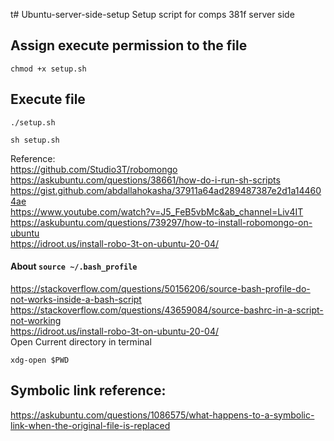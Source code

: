 t# Ubuntu-server-side-setup
Setup script for comps 381f server side

## Assign execute permission to the file
```
chmod +x setup.sh
```

## Execute file
```
./setup.sh
```
```
sh setup.sh
```

Reference:
<br>
https://github.com/Studio3T/robomongo
<br>
https://askubuntu.com/questions/38661/how-do-i-run-sh-scripts
<br>
https://gist.github.com/abdallahokasha/37911a64ad289487387e2d1a144604ae
<br>
https://www.youtube.com/watch?v=J5_FeB5vbMc&ab_channel=Liv4IT
<br>
https://askubuntu.com/questions/739297/how-to-install-robomongo-on-ubuntu
<br>
https://idroot.us/install-robo-3t-on-ubuntu-20-04/
<br>
#### About `source ~/.bash_profile`
https://stackoverflow.com/questions/50156206/source-bash-profile-do-not-works-inside-a-bash-script
<br>
https://stackoverflow.com/questions/43659084/source-bashrc-in-a-script-not-working
<br>
https://idroot.us/install-robo-3t-on-ubuntu-20-04/
<br>
Open Current directory in terminal
```
xdg-open $PWD
```


## Symbolic link reference:
https://askubuntu.com/questions/1086575/what-happens-to-a-symbolic-link-when-the-original-file-is-replaced
